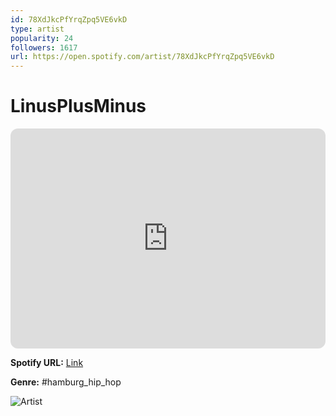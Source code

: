 ```yaml
---
id: 78XdJkcPfYrqZpq5VE6vkD
type: artist
popularity: 24
followers: 1617
url: https://open.spotify.com/artist/78XdJkcPfYrqZpq5VE6vkD
---
```

# LinusPlusMinus

<iframe style="border-radius:12px" src="https://open.spotify.com/embed/artist/78XdJkcPfYrqZpq5VE6vkD" width="100%" height="352" frameBorder="0" allowfullscreen="" allow="autoplay; clipboard-write; encrypted-media; fullscreen; picture-in-picture" loading="lazy"></iframe>

**Spotify URL:** [Link](https://open.spotify.com/artist/78XdJkcPfYrqZpq5VE6vkD)

**Genre:**  #hamburg_hip_hop

![Artist](https://i.scdn.co/image/ab6761610000e5eb86b4d070fbb3717b97151bbb)
